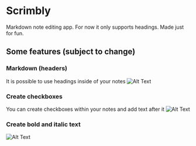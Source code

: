 # Scrimbly

Markdown note editing app. For now it only supports headings. Made just for fun.

## Some features (subject to change)

### Markdown (headers)
It is possible to use headings inside of your notes
![Alt Text](https://s4.gifyu.com/images/Markdown.gif)

### Create checkboxes
You can create checkboxes within your notes and add text after it
![Alt Text](https://s4.gifyu.com/images/Checkboxes.gif)

### Create bold and italic text
![Alt Text](https://s4.gifyu.com/images/text-emphasis.gif)

